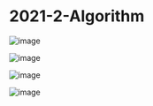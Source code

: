 # 2021-2-Algorithm

![image](https://user-images.githubusercontent.com/45021330/140641766-a802aae7-90e9-4bbf-aaeb-cb131a83a985.png)

![image](https://user-images.githubusercontent.com/45021330/140641822-e64316a3-ca89-4c4e-bae9-54508907d7f6.png)

![image](https://user-images.githubusercontent.com/45021330/140641892-6adf9d31-0100-4f9c-a973-85f7b236221b.png)


![image](https://user-images.githubusercontent.com/45021330/140641985-dfb837b1-906d-4bdc-872f-bc09d22f60cd.png)

